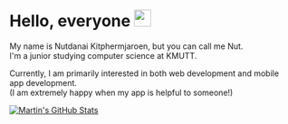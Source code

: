 # Hello, everyone <img src="https://raw.githubusercontent.com/MartinHeinz/MartinHeinz/master/wave.gif" width="30px">

My name is Nutdanai Kitphermjaroen, but you can call me Nut.  
I'm a junior studying computer science at KMUTT.  

Currently, I am primarily interested in both web development and mobile app development.  
(I am extremely happy when my app is helpful to someone!)  
  
  
  
  
  
<a href="https://github.com/nutin208/Nutin208">
  <img align="center" src="https://github-readme-stats.vercel.app/api?username=nutin208&show_icons=true&line_height=27&count_private=true&title_color=ffffff&text_color=c9cacc&icon_color=2bbc8a&bg_color=1d1f21" alt="Martin's GitHub Stats" />
</a>
